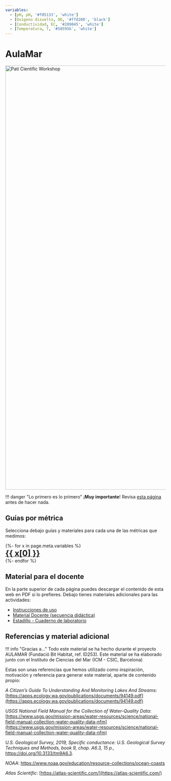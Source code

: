 ```yaml
---
variables:
  - [pH, pH, '#f05133', 'white']
  - [Oxígeno disuelto, OD, '#ffd200', 'black']
  - [Conductividad, EC, '#289045', 'white']
  - [Temperatura, T, '#58595b', 'white']
---
```


# AulaMar

<img src="https://live.staticflickr.com/65535/51230999551_3941affaa5_k.jpg" width="2000" height="1333" alt="Patí Científic Workshop">

!!! danger "Lo primero es lo primero"
	¡**Muy importante**! Revisa [esta página](General) antes de hacer nada.

## Guías por métrica

Selecciona debajo guías y materiales para cada una de las métricas que medimos:

<div class="grid-two-columns">
	{%- for x in page.meta.variables %}
		<a href={{ x[1] }}>
			<div class="button-metric" style="background-color: {{ x[2] }}">
				<span style="font-size: 25px;font-weight: bolder; color: {{x[3]}}">{{ x[0] }}</span>
			</div>
		</a>
	{%- endfor %}
</div>

## Material para el docente

En la parte superior de cada página puedes descargar el contenido de esta web en PDF si lo prefieres. Debajo tienes materiales adicionales para las actividades:

- [Instrucciones de uso](Instrucciones)
- [Material Docente (secuencia didáctica)]()
- [Estadillo - Cuaderno de laboratorio]()

## Referencias y material adicional

!!! info "Gracias a..."
	Todo este material se ha hecho durante el proyecto AULAMAR (Fundació Bit Habitat, ref. ID253). Este material se ha elaborado junto con el Instituto de Ciencias del Mar (ICM - CSIC, Barcelona)

Estas son unas referencias que hemos utilizado como inspiración, motivación y referencia para generar este material, aparte de contenido propio:

*A Citizen’s Guide To Understanding And Monitoring Lakes And Streams*: [https://apps.ecology.wa.gov/publications/documents/94149.pdf](https://apps.ecology.wa.gov/publications/documents/94149.pdf)

*USGS National Field Manual for the Collection of Water-Quality Data*: [https://www.usgs.gov/mission-areas/water-resources/science/national-field-manual-collection-water-quality-data-nfm](https://www.usgs.gov/mission-areas/water-resources/science/national-field-manual-collection-water-quality-data-nfm)

*U.S. Geological Survey, 2019, Specific conductance: U.S. Geological Survey Techniques and Methods, book 9, chap. A6.3, 15 p.,* https://doi.org/10.3133/tm9A6.3.

*NOAA*: https://www.noaa.gov/education/resource-collections/ocean-coasts

*Atlas Scientific*: [https://atlas-scientific.com/](https://atlas-scientific.com/)
